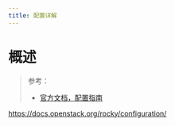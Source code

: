```yaml
---
title: 配置详解
---
```


# 概述

> 参考：
> 
> - [官方文档，配置指南](https://docs.openstack.org/xena/configuration/)

https://docs.openstack.org/rocky/configuration/
